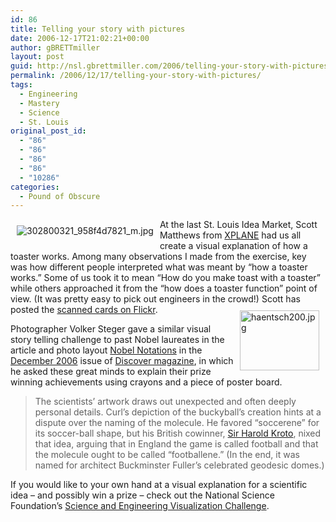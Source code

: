 ```yaml
---
id: 86
title: Telling your story with pictures
date: 2006-12-17T21:02:21+00:00
author: gBRETTmiller
layout: post
guid: http://nsl.gbrettmiller.com/2006/telling-your-story-with-pictures
permalink: /2006/12/17/telling-your-story-with-pictures/
tags:
  - Engineering
  - Mastery
  - Science
  - St. Louis
original_post_id:
  - "86"
  - "86"
  - "86"
  - "86"
  - "10286"
categories:
  - Pound of Obscure
---
```

[<img vspace="10" hspace="10" align="left" alt="302800321_958f4d7821_m.jpg" id="image88" title="302800321_958f4d7821_m.jpg" src="https://i2.wp.com/nsl.gbrettmiller.com/wp-content/uploads/2006/12/302800321_958f4d7821_m.thumbnail.jpg?w=640" data-recalc-dims="1" />](http://flickr.com/photos/scottmstl/sets/72157594385839524/)At the last St. Louis Idea Market, Scott Matthews from [XPLANE](http://www.xplane.com/company/ "XPLANE - The visual thinking company") had us all create a visual explanation of how a toaster works. Among many observations I made from the exercise, key was how different people interpreted what was meant by &#8220;how a toaster works.&#8221; Some of us took it to mean &#8220;How do you make toast with a toaster&#8221; while others approached it from the &#8220;how does a toaster function&#8221; point of view. (It was pretty easy to pick out engineers in the crowd!) Scott has posted the [scanned cards on Flickr](http://flickr.com/photos/scottmstl/sets/72157594385839524/ "SIM Toasters - a photoset on Flickr"). [<img width="127" vspace="10" hspace="10" height="96" align="right" title="haentsch200.jpg" id="image87" alt="haentsch200.jpg" src="https://i1.wp.com/nsl.gbrettmiller.com/wp-content/uploads/2006/12/haentsch200.thumbnail.jpg?resize=127%2C96" data-recalc-dims="1" />](http://www.discover.com/issues/dec-06/features/nobel-winners-draw-discoveries/)

Photographer Volker Steger gave a similar visual story telling challenge to past Nobel laureates in the article and photo layout [Nobel Notations](http://www.discover.com/issues/dec-06/features/nobel-winners-draw-discoveries/ "Nobel Notations - Discover Magazine") in the [December 2006](http://www.discover.com/issues/dec-06 "Discover - December 2006") issue of [Discover magazine](http://www.discover.com "Discover magazine"), in which he asked these great minds to explain their prize winning achievements using crayons and a piece of poster board.

> <span id="article_text">The scientists&#8217; artwork draws out unexpected and often deeply personal details. Curl&#8217;s depiction of the buckyball&#8217;s creation hints at a dispute over the naming of the molecule. He favored &#8220;soccerene&#8221; for its soccer-ball shape, but his British cowinner, <a target="_blank" href="http://nobelprize.org/nobel_prizes/chemistry/laureates/1996/kroto-autobio.html">Sir Harold Kroto</a>, nixed that idea, arguing that in England the game is called football and that the molecule ought to be called &#8220;footballene.&#8221; (In the end, it was named for architect Buckminster Fuller&#8217;s celebrated geodesic domes.)</span>

If you would like to your own hand at a visual explanation for a scientific idea &#8211; and possibly win a prize &#8211; check out the National Science Foundation&#8217;s [Science and Engineering Visualization Challenge](http://www.nsf.gov/news/special_reports/scivis/index.jsp "Science and Engineering Visualization Challenge").